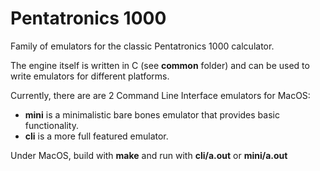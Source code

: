 # Pentatronics 1000

Family of emulators for the classic Pentatronics 1000 calculator.

The engine itself is written in C (see **common** folder) and can be used to write emulators for different platforms.

Currently, there are are 2 Command Line Interface emulators for MacOS:
- **mini** is a minimalistic bare bones emulator that provides basic functionality.
- **cli** is a more full featured emulator.

Under MacOS, build with **make** and run with **cli/a.out** or **mini/a.out**

